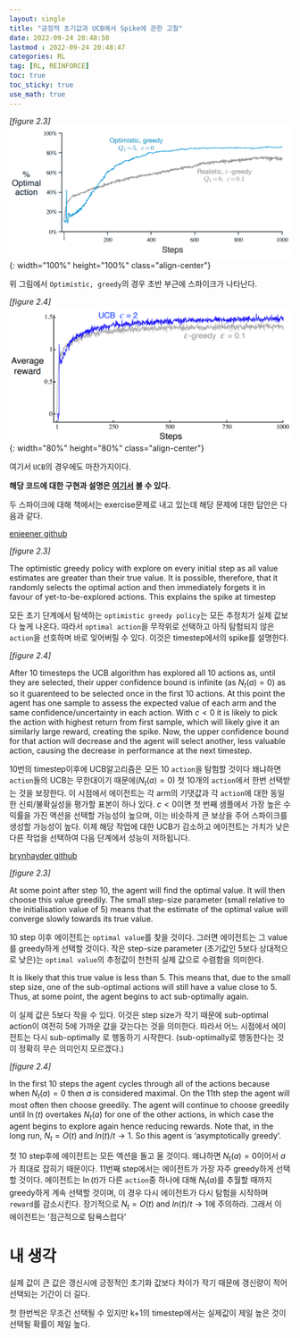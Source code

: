 ```yaml
---
layout: single
title: "긍정적 초기값과 UCB에서 Spike에 관한 고찰"
date: 2022-09-24 20:48:50
lastmod : 2022-09-24 20:48:47
categories: RL
tag: [RL, REINFORCE]
toc: true
toc_sticky: true
use_math: true
---
```

*[figure 2.3]*
![fcode_figure_2_3](../../assets/images/rl/fcode_figure_2_3.png){: width="100%" height="100%" class="align-center"}

위 그림에서 `Optimistic, greedy`의 경우 초반 부근에 스파이크가 나타난다.

*[figure 2.4]*
![fcode_figure_2_4](../../assets/images/rl/fcode_figure_2_4.png){: width="80%" height="80%" class="align-center"}

여기서 `UCB`의 경우에도 마찬가지이다.

**해당 코드에 대한 구현과 설명은 [여기서](https://helpingstar.github.io/rl/SuttonCode_ch02/) 볼 수 있다.**

두 스파이크에 대해 책에서는 exercise문제로 내고 있는데 해당 문제에 대한 답안은 다음과 같다.

[enjeener github](https://github.com/enjeeneer/sutton_and_barto/tree/main/exercises)

*[figure 2.3]*

The optimistic greedy policy with explore on every initial step as all value estimates are greater than their true value. It is possible, therefore, that it randomly selects the optimal action and then immediately forgets it in favour of yet-to-be-explored actions. This explains the spike at timestep

모든 초기 단계에서 탐색하는 `optimistic greedy policy`는 모든 추정치가 실제 값보다 높게 나온다. 따라서 `optimal action`을 무작위로 선택하고 아직 탐험되지 않은 `action`을 선호하며 바로 잊어버릴 수 있다. 이것은 timestep에서의 spike를 설명한다.

*[figure 2.4]*

After 10 timesteps the UCB algorithm has explored all 10 actions as, until they are selected, their upper confidence bound is infinite (as $N_t(a) = 0$) as so it guarenteed to be selected once in the first 10 actions. At this point the agent has one sample to assess the expected value of each arm and the same confidence/uncertainty in each action. With $c < 0$ it is likely to pick the action with highest return from first sample, which will likely give it an similarly large reward, creating the spike. Now, the upper confidence bound for that action will decrease and the agent will select another, less valuable action, causing the decrease in performance at the next timestep.

10번의 timestep이후에 UCB알고리즘은 모든 10 `action`을 탐험할 것이다 왜냐하면 `action`들의 UCB는 무한대이기 때문에($N_t(a)=0$) 첫 10개의 `action`에서 한번 선택받는 것을 보장한다. 이 시점에서 에이전트는 각 arm의 기댓값과 각 `action`에 대한 동일한 신뢰/불확실성을 평가할 표본이 하나 있다. $c < 0$이면 첫 번째 샘플에서 가장 높은 수익률을 가진 액션을 선택할 가능성이 높으며, 이는 비슷하게 큰 보상을 주어 스파이크를 생성할 가능성이 높다. 이제 해당 작업에 대한 UCB가 감소하고 에이전트는 가치가 낮은 다른 작업을 선택하여 다음 단계에서 성능이 저하됩니다.

[brynhayder github](https://github.com/brynhayder/reinforcement_learning_an_introduction/tree/master/exercises)

*[figure 2.3]*

At some point after step 10, the agent will find the optimal value. It will then choose this value greedily. The small step-size parameter (small relative to the initialisation value of 5) means that the estimate of the optimal value will converge slowly towards its true value.

10 step 이후 에이전트는 `optimal value`를 찾을 것이다. 그러면 에이전트는 그 value를 greedy하게 선택할 것이다. 작은 step-size parameter (초기값인 5보다 상대적으로 낮은)는 `optimal value`의 추정값이 천천히 실제 값으로 수렴함을 의미한다.

It is likely that this true value is less than 5. This means that, due to the small step size, one of the sub-optimal actions will still have a value close to 5. Thus, at some point, the agent begins to act sub-optimally again.

이 실제 값은 5보다 작을 수 있다. 이것은 step size가 작기 때문에 sub-optimal action이 여전히 5에 가까운 값을 갖는다는 것을 의미한다. 따라서 어느 시점에서 에이전트는 다시 sub-optimally 로 행동하기 시작한다. (sub-optimally로 행동한다는 것이 정확히 무슨 의미인지 모르겠다.)

*[figure 2.4]*

In the first 10 steps the agent cycles through all of the actions because when $N_t(a) = 0$ then $a$ is considered maximal. On the 11th step the agent will most often then choose greedily. The agent will continue to choose greedily until $\ln(t)$ overtakes $N_t(a)$ for one of the other actions, in which case the agent begins to explore again hence reducing rewards. Note that, in the long run, $N_t = O(t)$ and $ln(t)/t \rightarrow 1$. So this agent is ‘asymptotically greedy’.

첫 10 step후에 에이전트는 모든 액션을 돌고 올 것이다. 왜냐하면 $N_t(a)=0$이어서 $a$가 최대로 잡히기 때문이다. 11번째 step에서는 에이전트가 가장 자주 greedy하게 선택할 것이다. 에이전트는 $\ln(t)$가 다른 `action`중 하나에 대해 $N_t(a)$를 추월할 때까지 greedy하게 계속 선택할 것이며, 이 경우 다시 에이전트가 다시 탐험을 시작하며 `reward`를 감소시킨다. 장기적으로 $N_t = O(t)$ and $ln(t)/t \rightarrow 1$에 주의하라. 그래서 이 에이전트는 '점근적으로 탐욕스럽다'

# 내 생각

실제 값이 큰 값은 갱신시에 긍정적인 초기화 값보다 차이가 작기 때문에 갱신량이 적어 선택되는 기간이 더 길다.

첫 한번씩은 무조건 선택될 수 있지만 k+1의 timestep에서는 실제값이 제일 높은 것이 선택될 확률이 제일 높다.
